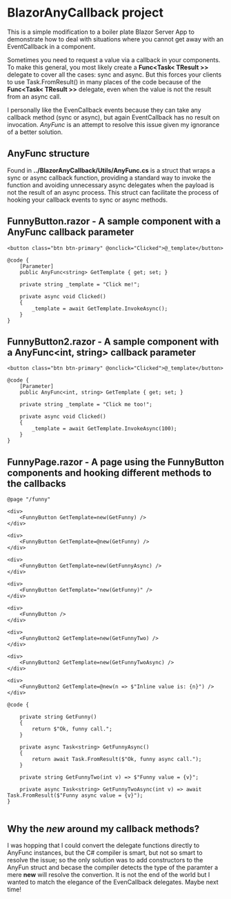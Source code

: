 # BlazorAnyCallback project

This is a simple modification to a boiler plate Blazor Server App to demonstrate how to deal with situations where you cannot get away with an EventCallback<T> in a component. 
  
Sometimes you need to request a value via a callback in your components. To make this general, you most likely create a **Func<Task< TResult >>** delegate to cover all the cases: sync and async. But this forces your clients to use Task.FromResult() in many places of the code because of the **Func<Task< TResult >>** delegate, even when the value is not the result from an async call. 

I personally like the EvenCallback events because they can take any callback method (sync or async), but again EventCallback has no result on invocation. _AnyFunc_ is an attempt to resolve this issue given my ignorance of a better solution.

## AnyFunc structure

Found in **../BlazorAnyCallback/Utils/AnyFunc.cs** is a struct that wraps a sync or async callback function, providing a standard way to invoke the function and avoiding unnecessary async delegates when the payload is not the result of an async process. This struct can facilitate the process of hooking your callback events to sync or async methods.
  
## FunnyButton.razor - A sample component with a AnyFunc<string> callback parameter
  
```
<button class="btn btn-primary" @onclick="Clicked">@_template</button>

@code {
    [Parameter]
    public AnyFunc<string> GetTemplate { get; set; }

    private string _template = "Click me!";

    private async void Clicked()
    {
        _template = await GetTemplate.InvokeAsync();
    }
}
```

## FunnyButton2.razor - A sample component with a AnyFunc<int, string> callback parameter
  
```
<button class="btn btn-primary" @onclick="Clicked">@_template</button>

@code {
    [Parameter]
    public AnyFunc<int, string> GetTemplate { get; set; }

    private string _template = "Click me too!";

    private async void Clicked()
    {
        _template = await GetTemplate.InvokeAsync(100);
    }
}
```
  
## FunnyPage.razor - A page using the FunnyButton components and hooking different methods to the callbacks
  
```
@page "/funny"

<div>
    <FunnyButton GetTemplate=new(GetFunny) />
</div>

<div>
    <FunnyButton GetTemplate=@new(GetFunny) />
</div>

<div>
    <FunnyButton GetTemplate=new(GetFunnyAsync) />
</div>

<div>
    <FunnyButton GetTemplate="new(GetFunny)" />
</div>

<div>
    <FunnyButton />
</div>

<div>
    <FunnyButton2 GetTemplate=new(GetFunnyTwo) />
</div>

<div>
    <FunnyButton2 GetTemplate=new(GetFunnyTwoAsync) />
</div>

<div>
    <FunnyButton2 GetTemplate=@new(n => $"Inline value is: {n}") />
</div>

@code {

    private string GetFunny()
    {
        return $"Ok, funny call.";
    }

    private async Task<string> GetFunnyAsync()
    {
        return await Task.FromResult($"Ok, funny async call.");
    }

    private string GetFunnyTwo(int v) => $"Funny value = {v}";

    private async Task<string> GetFunnyTwoAsync(int v) => await Task.FromResult($"Funny async value = {v}");
}
  
```
  
## Why the _new_ around my callback methods?

I was hopping that I could convert the delegate functions directly to AnyFunc instances, but the C# compiler is smart, but not so smart to resolve the issue; so the only solution was to add constructors to the AnyFun struct and becase the compiler detects the type of the paramter a mere **new** will resolve the convertion. It is not the end of the world but I wanted to match the elegance of the EvenCallback delegates. Maybe next time!
  

  
